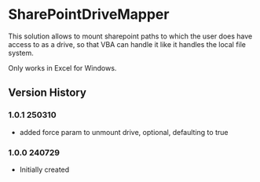 # SharePointDriveMapper

This solution allows to mount sharepoint paths to which the user does have access to as a drive, so that VBA can handle it like it handles the local file system.

Only works in Excel for Windows.

## Version History

### 1.0.1 250310
+ added force param to unmount drive, optional, defaulting to true

### 1.0.0 240729
+ Initially created